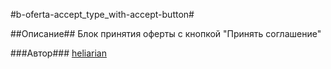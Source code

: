 #b-oferta-accept_type_with-accept-button#

##Описание##
Блок принятия оферты с кнопкой "Принять соглашение"

###Автор###
[heliarian ](https://staff.yandex-team.ru/heliarian )

